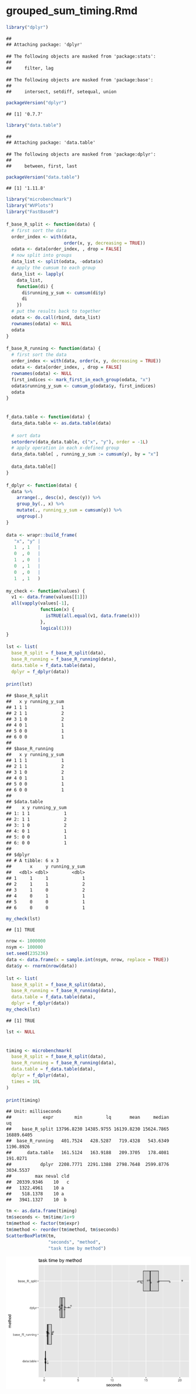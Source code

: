 grouped\_sum\_timing.Rmd
================

``` r
library("dplyr")
```

    ## 
    ## Attaching package: 'dplyr'

    ## The following objects are masked from 'package:stats':
    ## 
    ##     filter, lag

    ## The following objects are masked from 'package:base':
    ## 
    ##     intersect, setdiff, setequal, union

``` r
packageVersion("dplyr")
```

    ## [1] '0.7.7'

``` r
library("data.table")
```

    ## 
    ## Attaching package: 'data.table'

    ## The following objects are masked from 'package:dplyr':
    ## 
    ##     between, first, last

``` r
packageVersion("data.table")
```

    ## [1] '1.11.8'

``` r
library("microbenchmark")
library("WVPlots")
library("FastBaseR")

f_base_R_split <- function(data) {
  # first sort the data
  order_index <- with(data, 
                      order(x, y, decreasing = TRUE))
  odata <- data[order_index, , drop = FALSE]
  # now split into groups
  data_list <- split(odata, -odata$x)
  # apply the cumsum to each group
  data_list <- lapply(
    data_list,
    function(di) {
      di$running_y_sum <- cumsum(di$y)
      di
    })
  # put the results back to together
  odata <- do.call(rbind, data_list)
  rownames(odata) <- NULL
  odata
}

f_base_R_running <- function(data) {
  # first sort the data
  order_index <- with(data, order(x, y, decreasing = TRUE))
  odata <- data[order_index, , drop = FALSE]
  rownames(odata) <- NULL
  first_indices <- mark_first_in_each_group(odata, "x")
  odata$running_y_sum <- cumsum_g(odata$y, first_indices)
  odata
}


f_data.table <- function(data) {
  data_data.table <- as.data.table(data)
  
  # sort data
  setorderv(data_data.table, c("x", "y"), order = -1L)
  # apply operation in each x-defined group
  data_data.table[ , running_y_sum := cumsum(y), by = "x"]
  
  data_data.table[]
}

f_dplyr <- function(data) {
  data %>%
    arrange(., desc(x), desc(y)) %>%
    group_by(., x) %>%
    mutate(., running_y_sum = cumsum(y)) %>%
    ungroup(.)
}

data <- wrapr::build_frame(
   "x", "y" |
   1  , 1   |
   0  , 0   |
   1  , 0   |
   0  , 1   |
   0  , 0   |
   1  , 1   )

my_check <- function(values) {
  v1 <- data.frame(values[[1]])
  all(vapply(values[-1], 
             function(x) {
               isTRUE(all.equal(v1, data.frame(x)))
             },
             logical(1)))
}

lst <- list( 
  base_R_split = f_base_R_split(data),
  base_R_running = f_base_R_running(data),
  data.table = f_data.table(data),
  dplyr = f_dplyr(data))

print(lst)
```

    ## $base_R_split
    ##   x y running_y_sum
    ## 1 1 1             1
    ## 2 1 1             2
    ## 3 1 0             2
    ## 4 0 1             1
    ## 5 0 0             1
    ## 6 0 0             1
    ## 
    ## $base_R_running
    ##   x y running_y_sum
    ## 1 1 1             1
    ## 2 1 1             2
    ## 3 1 0             2
    ## 4 0 1             1
    ## 5 0 0             1
    ## 6 0 0             1
    ## 
    ## $data.table
    ##    x y running_y_sum
    ## 1: 1 1             1
    ## 2: 1 1             2
    ## 3: 1 0             2
    ## 4: 0 1             1
    ## 5: 0 0             1
    ## 6: 0 0             1
    ## 
    ## $dplyr
    ## # A tibble: 6 x 3
    ##       x     y running_y_sum
    ##   <dbl> <dbl>         <dbl>
    ## 1     1     1             1
    ## 2     1     1             2
    ## 3     1     0             2
    ## 4     0     1             1
    ## 5     0     0             1
    ## 6     0     0             1

``` r
my_check(lst)
```

    ## [1] TRUE

``` r
nrow <- 1000000
nsym <- 100000
set.seed(235236)
data <- data.frame(x = sample.int(nsym, nrow, replace = TRUE))
data$y <- rnorm(nrow(data))

lst <- list( 
  base_R_split = f_base_R_split(data),
  base_R_running = f_base_R_running(data),
  data.table = f_data.table(data),
  dplyr = f_dplyr(data))
my_check(lst)
```

    ## [1] TRUE

``` r
lst <- NULL


timing <- microbenchmark(
  base_R_split = f_base_R_split(data),
  base_R_running = f_base_R_running(data),
  data.table = f_data.table(data),
  dplyr = f_dplyr(data),
  times = 10L
)

print(timing)
```

    ## Unit: milliseconds
    ##            expr        min         lq       mean     median         uq
    ##    base_R_split 13796.8230 14385.9755 16139.8230 15624.7865 16889.6405
    ##  base_R_running   401.7524   428.5287   719.4328   543.6349  1196.8926
    ##      data.table   161.5124   163.9188   209.3705   178.4081   191.0271
    ##           dplyr  2208.7771  2291.1388  2798.7648  2599.8776  3034.5537
    ##         max neval cld
    ##  20339.9346    10   c
    ##   1322.4961    10 a  
    ##    518.1378    10 a  
    ##   3941.1327    10  b

``` r
tm <- as.data.frame(timing)
tm$seconds <- tm$time/1e+9
tm$method <- factor(tm$expr)
tm$method <- reorder(tm$method, tm$seconds)
ScatterBoxPlotH(tm, 
                "seconds", "method", 
                "task time by method")
```

![](grouped_sum_timing_files/figure-markdown_github/present-1.png)
